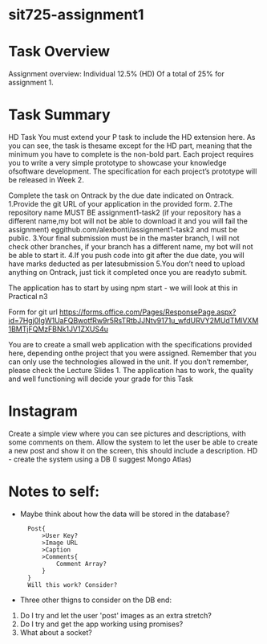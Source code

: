 # sit725-assignment1

# Task Overview
Assignment overview:
Individual 12.5% (HD)
Of a total of 25% for assignment 1.

# Task Summary
HD Task
You must extend your P task to include the HD extension here. As you can see, the task is thesame except for the HD part, meaning that the minimum you have to complete is the non-bold part.
Each project requires you to write a very simple prototype to showcase your knowledge ofsoftware development.
The specification for each project’s prototype will be released in Week 2.

Complete the task on Ontrack by the due date indicated on Ontrack.
1.Provide the git URL of your application in the provided form.
2.The repository name MUST BE assignment1-task2 (if your repository has a different name,my bot will not be able to download it and you will fail the assignment) eggithub.com/alexbonti/assignment1-task2 and must be public.
3.Your final submission must be in the master branch, I will not check other branches, if your branch has a different name, my bot will not be able to start it.
4.If you push code into git after the due date, you will have marks deducted as per latesubmission
5.You don’t need to upload anything on Ontrack, just tick it completed once you are readyto submit.

The application has to start by using npm start - we will look at this in Practical n3

Form for git url https://forms.office.com/Pages/ResponsePage.aspx?id=7Hgj0IgW1UaFQBwotfRw9r5RsTRtbJJNtv9171u_wfdURVY2MUdTMlVXM1BMTjFQMzFBNk1JV1ZXUS4u

You are to create a small web application with the specifications provided here, depending onthe project that you were assigned.
Remember that you can only use the technologies allowed in the unit. If you don’t remember, please check the Lecture Slides 1.
The application has to work, the quality and well functioning will decide your grade for this Task

# Instagram
Create a simple view where you can see pictures and descriptions, with some comments on them.
Allow the system to let the user be able to create a new post and show it on the screen, this should include a description.
HD - create the system using a DB (I suggest Mongo Atlas)

# Notes to self:
- Maybe think about how the data will be stored in the database?

        Post{
            >User Key?
            >Image URL
            >Caption
            >Comments{
                Comment Array?
            }
        } 
        Will this work? Consider?

- Three other thigns to consider on the DB end:
1. Do I try and let the user 'post' images as an extra stretch?
2. Do I try and get the app working using promises?
3. What about a socket?
